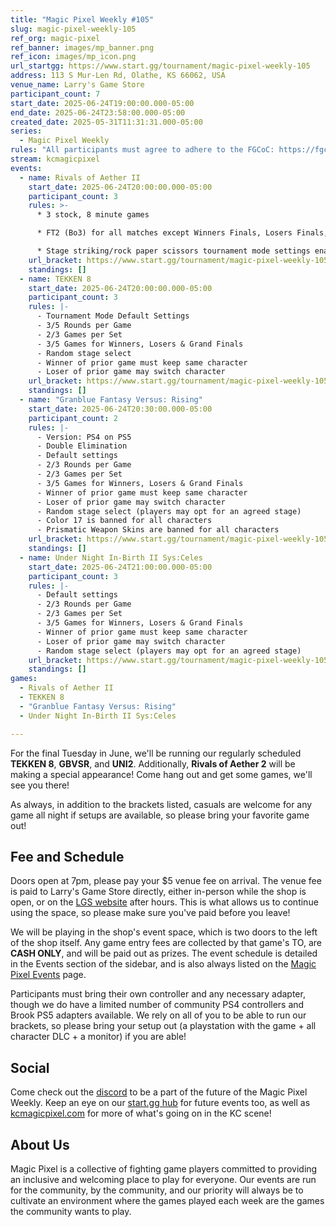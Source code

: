 ```yaml
---
title: "Magic Pixel Weekly #105"
slug: magic-pixel-weekly-105
ref_org: magic-pixel
ref_banner: images/mp_banner.png
ref_icon: images/mp_icon.png
url_startgg: https://www.start.gg/tournament/magic-pixel-weekly-105
address: 113 S Mur-Len Rd, Olathe, KS 66062, USA
venue_name: Larry's Game Store
participant_count: 7
start_date: 2025-06-24T19:00:00.000-05:00
end_date: 2025-06-24T23:58:00.000-05:00
created_date: 2025-05-31T11:31:31.000-05:00
series:
  - Magic Pixel Weekly
rules: "All participants must agree to adhere to the FGCoC: https://fgcoc.com/"
stream: kcmagicpixel
events:
  - name: Rivals of Aether II
    start_date: 2025-06-24T20:00:00.000-05:00
    participant_count: 3
    rules: >-
      * 3 stock, 8 minute games

      * FT2 (Bo3) for all matches except Winners Finals, Losers Finals, and Grand Finals, which are FT3 (Bo5). Set this inside the game on character select

      * Stage striking/rock paper scissors tournament mode settings enabled
    url_bracket: https://www.start.gg/tournament/magic-pixel-weekly-105/events/rivals-of-aether-2/brackets/1990653/2919588
    standings: []
  - name: TEKKEN 8
    start_date: 2025-06-24T20:00:00.000-05:00
    participant_count: 3
    rules: |-
      - Tournament Mode Default Settings
      - 3/5 Rounds per Game
      - 2/3 Games per Set
      - 3/5 Games for Winners, Losers & Grand Finals
      - Random stage select
      - Winner of prior game must keep same character
      - Loser of prior game may switch character
    url_bracket: https://www.start.gg/tournament/magic-pixel-weekly-105/events/tekken-8/brackets/1987319/2914808
    standings: []
  - name: "Granblue Fantasy Versus: Rising"
    start_date: 2025-06-24T20:30:00.000-05:00
    participant_count: 2
    rules: |-
      - Version: PS4 on PS5
      - Double Elimination
      - Default settings
      - 2/3 Rounds per Game
      - 2/3 Games per Set
      - 3/5 Games for Winners, Losers & Grand Finals
      - Winner of prior game must keep same character
      - Loser of prior game may switch character
      - Random stage select (players may opt for an agreed stage)
      - Color 17 is banned for all characters
      - Prismatic Weapon Skins are banned for all characters
    url_bracket: https://www.start.gg/tournament/magic-pixel-weekly-105/events/granblue-fantasy-versus-rising/brackets/1987318/2914807
    standings: []
  - name: Under Night In-Birth II Sys:Celes
    start_date: 2025-06-24T21:00:00.000-05:00
    participant_count: 3
    rules: |-
      - Default settings
      - 2/3 Rounds per Game
      - 2/3 Games per Set
      - 3/5 Games for Winners, Losers & Grand Finals
      - Winner of prior game must keep same character
      - Loser of prior game may switch character
      - Random stage select (players may opt for an agreed stage)
    url_bracket: https://www.start.gg/tournament/magic-pixel-weekly-105/events/under-night-in-birth-ii-sys-celes/brackets/1987320/2914809
    standings: []
games:
  - Rivals of Aether II
  - TEKKEN 8
  - "Granblue Fantasy Versus: Rising"
  - Under Night In-Birth II Sys:Celes

---
```


For the final Tuesday in June, we'll be running our regularly scheduled **TEKKEN 8**, **GBVSR**, and **UNI2**. Additionally, **Rivals of Aether 2** will be making a special appearance! Come hang out and get some games, we'll see you there!<!--more-->

As always, in addition to the brackets listed, casuals are welcome for any game all night if setups are available, so please bring your favorite game out! 

## Fee and Schedule

Doors open at 7pm, please pay your $5 venue fee on arrival. The venue fee is paid to Larry's Game Store directly, either in-person while the shop is open, or on the [LGS website](https://www.larrysgamestore.com/products/kc-magic-pixel-5) after hours. This is what allows us to continue using the space, so please make sure you've paid before you leave!

We will be playing in the shop's event space, which is two doors to the left of the shop itself. Any game entry fees are collected by that game's TO, are **CASH ONLY**, and will be paid out as prizes. The event schedule is detailed in the Events section of the sidebar, and is also always listed on the [Magic Pixel Events](https://kcmagicpixel.com/events/) page.

Participants must bring their own controller and any necessary adapter, though we do have a limited number of community PS4 controllers and Brook PS5 adapters available. We rely on all of you to be able to run our brackets, so please bring your setup out (a playstation with the game + all character DLC + a monitor) if you are able!  

## Social

Come check out the [discord](https://discord.gg/jkmn6CVrrQ) to be a part of the future of the Magic Pixel Weekly. Keep an eye on our [start.gg hub](https://www.start.gg/hub/magic-pixel) for future events too, as well as [kcmagicpixel.com](https://kcmagicpixel.com) for more of what's going on in the KC scene!

## About Us

Magic Pixel is a collective of fighting game players committed to providing an inclusive and welcoming place to play for everyone. Our events are run for the community, by the community, and our priority will always be to cultivate an environment where the games played each week are the games the community wants to play.
  